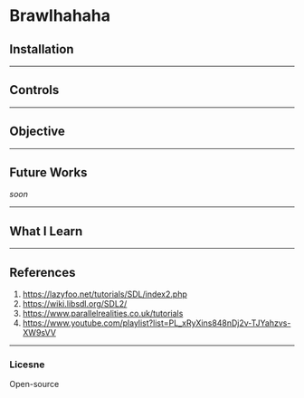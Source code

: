 # Brawlhahaha

## Installation

---

## Controls

---

## Objective

---

## Future Works

_soon_

---

## What I Learn

---

## References

1. https://lazyfoo.net/tutorials/SDL/index2.php
2. https://wiki.libsdl.org/SDL2/
3. https://www.parallelrealities.co.uk/tutorials
4. https://www.youtube.com/playlist?list=PL_xRyXins848nDj2v-TJYahzvs-XW9sVV

---

### Licesne

Open-source

